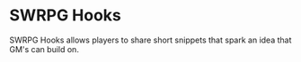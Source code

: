 # SWRPG Hooks

SWRPG Hooks allows players to share short snippets that spark an idea that GM's can build on.
